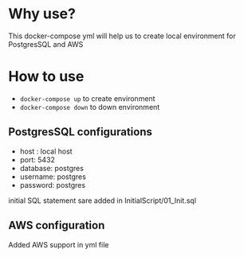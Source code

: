 # Why use?
This docker-compose yml will help us to create local environment for PostgresSQL and AWS

# How to use
* `docker-compose up` to create environment
* `docker-compose down` to down environment

## PostgresSQL configurations
* host : local host
* port: 5432
* database: postgres
* username: postgres
* password: postgres

initial SQL statement sare added in InitialScript/01_Init.sql

## AWS configuration
Added AWS support in yml file

